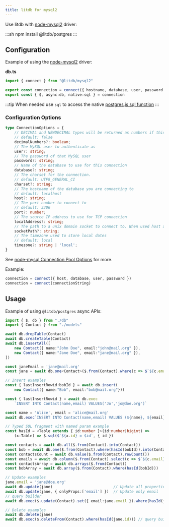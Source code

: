 ```yaml
---
title: litdb for mysql2
---
```


Use litdb with [node-mysql2](https://github.com/sidorares/node-mysql2) driver:

:::sh
npm install @litdb/postgres
:::

## Configuration

Example of using the [node-mysql2](https://github.com/sidorares/node-mysql2) driver:

**db.ts**

```ts
import { connect } from "@litdb/mysql2"

export const connection = connect({ hostname, database, user, password })
export const { $, async:db, native:sql } = connection
```

:::tip
When needed use `sql` to access the native [postgres.js sql function](https://github.com/porsager/postgres#usage)
:::

### Configuration Options

```ts
type ConnectionOptions = {
    // DECIMAL and NEWDECIMAL types will be returned as numbers if this option is set to `true`
    // default: false
    decimalNumbers?: boolean;
    // The MySQL user to authenticate as
    user?: string;
    // The password of that MySQL user
    password?: string;
    // Name of the database to use for this connection
    database?: string;
    // The charset for the connection.
    // default: UTF8_GENERAL_CI
    charset?: string;
    // The hostname of the database you are connecting to
    // default: localhost
    host?: string;
    // The port number to connect to
    // default: 3306
    port?: number;
    // The source IP address to use for TCP connection
    localAddress?: string;
    // The path to a unix domain socket to connect to. When used host and port are ignored
    socketPath?: string;
    // The timezone used to store local dates
    // default: local
    timezone?: string | 'local';
}
```

See [node-mysql Connection Pool Options](https://sidorares.github.io/node-mysql2/docs#using-connection-pools) for more.

Example:

```ts
connection = connect({ host, database, user, password })
connection = connect(connectionString)
```

## Usage

Example of using `@litdb/postgres` async APIs:

```ts
import { $, db } from "./db"
import { Contact } from "./models"

await db.dropTable(Contact)
await db.createTable(Contact)
await db.insertAll([
    new Contact({ name:"John Doe", email:"john@mail.org" }),
    new Contact({ name:"Jane Doe", email:"jane@mail.org" }),
])

const janeEmail = 'jane@mail.org'
const jane = await db.one<Contact>($.from(Contact).where(c => $`${c.email}=${janeEmail}`))

// Insert examples
const { lastInsertRowid:bobId } = await db.insert(
    new Contact({ name:"Bob", email:"bob@mail.org"}))

const { lastInsertRowid } = await db.exec
    `INSERT INTO Contact(name,email) VALUES('Jo','jo@doe.org')`

const name = 'Alice', email = 'alice@mail.org'
await db.exec`INSERT INTO Contact(name,email) VALUES (${name}, ${email})`

// Typed SQL fragment with named param example
const hasId = <Table extends { id:number }>(id:number|bigint) =>
    (x:Table) => $.sql($`${x.id} = $id`, { id })

const contacts = await db.all($.from(Contact).into(Contact))                // => Contact[]
const bob = await db.one($.from(Contact).where(hasId(bobId)).into(Contact)) // => Contact
const contactsCount = await db.value($.from(Contact).rowCount())            // => number
const emails = await db.column($.from(Contact).select(c => $`${c.email}`))  // => string[]
const contactsArray = await db.arrays($.from(Contact))                      // => any[][]
const bobArray = await db.array($.from(Contact).where(hasId(bobId)))        // => any[]

// Update examples
jane.email = 'jane@doe.org'
await db.update(jane)                           // Update all properties
await db.update(jane, { onlyProps:['email'] })  // Update only email
// query builder
await db.exec($.update(Contact).set({ email:jane.email }).where(hasId(jane.id)))

// Delete examples
await db.delete(jane)
await db.exec($.deleteFrom(Contact).where(hasId(jane.id))) // query builder
```
